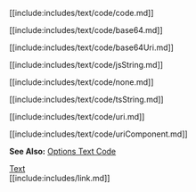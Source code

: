 [[include:includes/text/code/code.md]]

[[include:includes/text/code/base64.md]]

[[include:includes/text/code/base64Uri.md]]

[[include:includes/text/code/jsString.md]]

[[include:includes/text/code/none.md]]

[[include:includes/text/code/tsString.md]]

[[include:includes/text/code/uri.md]]

[[include:includes/text/code/uriComponent.md]]

**See Also:** [Options Text Code](/build-include/pages/Docs/Main/Options/text/code/index.html)

[Text](../index.html)  
[[include:includes/link.md]]